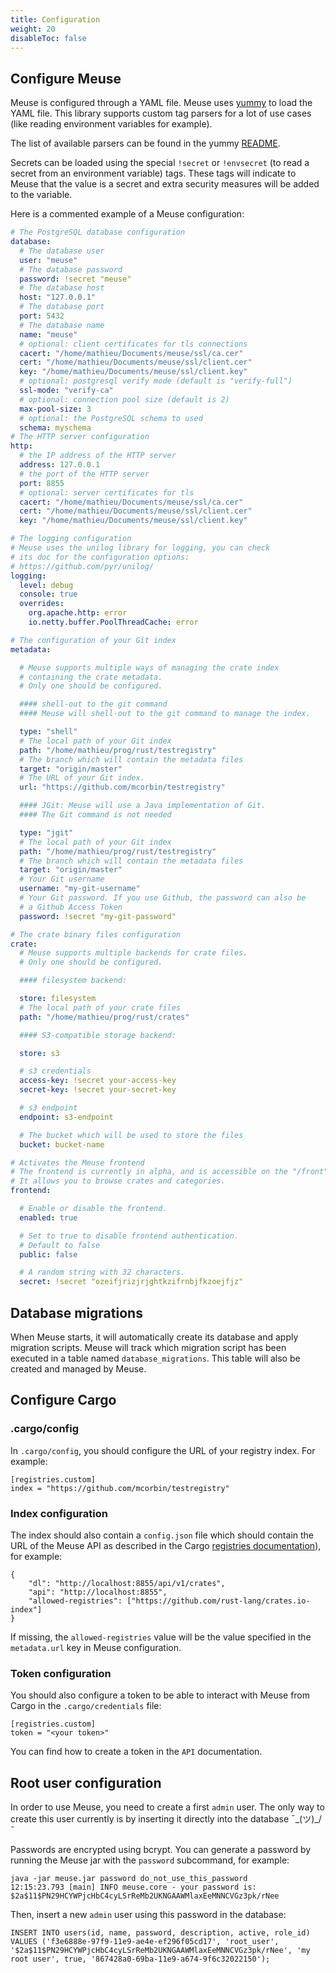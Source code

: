 ```yaml
---
title: Configuration
weight: 20
disableToc: false
---
```


## Configure Meuse

Meuse is configured through a YAML file. Meuse uses [yummy](https://github.com/exoscale/yummy) to load the YAML file. This library supports custom tag parsers for a lot of use cases (like reading environment variables for example).

The list of available parsers can be found in the yummy [README](https://github.com/exoscale/yummy#additional-yaml-tags).

Secrets can be loaded using the special `!secret` or `!envsecret` (to read a secret from an environment variable) tags. These tags will indicate to Meuse that the value is a secret and extra security measures will be added to the variable.

Here is a commented example of a Meuse configuration:

```yaml
# The PostgreSQL database configuration
database:
  # The database user
  user: "meuse"
  # The database password
  password: !secret "meuse"
  # The database host
  host: "127.0.0.1"
  # The database port
  port: 5432
  # The database name
  name: "meuse"
  # optional: client certificates for tls connections
  cacert: "/home/mathieu/Documents/meuse/ssl/ca.cer"
  cert: "/home/mathieu/Documents/meuse/ssl/client.cer"
  key: "/home/mathieu/Documents/meuse/ssl/client.key"
  # optional: postgresql verify mode (default is "verify-full")
  ssl-mode: "verify-ca"
  # optional: connection pool size (default is 2)
  max-pool-size: 3
  # optional: the PostgreSQL schema to used
  schema: myschema
# The HTTP server configuration
http:
  # the IP address of the HTTP server
  address: 127.0.0.1
  # the port of the HTTP server
  port: 8855
  # optional: server certificates for tls
  cacert: "/home/mathieu/Documents/meuse/ssl/ca.cer"
  cert: "/home/mathieu/Documents/meuse/ssl/client.cer"
  key: "/home/mathieu/Documents/meuse/ssl/client.key"

# The logging configuration
# Meuse uses the unilog library for logging, you can check
# its doc for the configuration options:
# https://github.com/pyr/unilog/
logging:
  level: debug
  console: true
  overrides:
    org.apache.http: error
    io.netty.buffer.PoolThreadCache: error

# The configuration of your Git index
metadata:

  # Meuse supports multiple ways of managing the crate index
  # containing the crate metadata.
  # Only one should be configured.

  #### shell-out to the git command
  #### Meuse will shell-out to the git command to manage the index.

  type: "shell"
  # The local path of your Git index
  path: "/home/mathieu/prog/rust/testregistry"
  # The branch which will contain the metadata files
  target: "origin/master"
  # The URL of your Git index.
  url: "https://github.com/mcorbin/testregistry"

  #### JGit: Meuse will use a Java implementation of Git.
  #### The Git command is not needed

  type: "jgit"
  # The local path of your Git index
  path: "/home/mathieu/prog/rust/testregistry"
  # The branch which will contain the metadata files
  target: "origin/master"
  # Your Git username
  username: "my-git-username"
  # Your Git password. If you use Github, the password can also be
  # a Github Access Token
  password: !secret "my-git-password"

# The crate binary files configuration
crate:
  # Meuse supports multiple backends for crate files.
  # Only one should be configured.

  #### filesystem backend:

  store: filesystem
  # The local path of your crate files
  path: "/home/mathieu/prog/rust/crates"

  #### S3-compatible storage backend:

  store: s3

  # s3 credentials
  access-key: !secret your-access-key
  secret-key: !secret your-secret-key

  # s3 endpoint
  endpoint: s3-endpoint

  # The bucket which will be used to store the files
  bucket: bucket-name

# Activates the Meuse frontend
# The frontend is currently in alpha, and is accessible on the "/front" URL.
# It allows you to browse crates and categories.
frontend:

  # Enable or disable the frontend.
  enabled: true

  # Set to true to disable frontend authentication.
  # Default to false
  public: false

  # A random string with 32 characters.
  secret: !secret "ozeifjrizjrjghtkzifrnbjfkzoejfjz"
```

## Database migrations

When Meuse starts, it will automatically create its database and apply migration scripts. Meuse will track which migration script has been executed in a table named `database_migrations`. This table will also be created and managed by Meuse.

## Configure Cargo

### .cargo/config

In `.cargo/config`, you should configure the URL of your registry index. For example:

```
[registries.custom]
index = "https://github.com/mcorbin/testregistry"
```

### Index configuration

The index should also contain a `config.json` file which should contain the URL of the Meuse API as described in the Cargo [registries documentation](https://doc.rust-lang.org/nightly/cargo/reference/registries.html)), for example:

```
{
    "dl": "http://localhost:8855/api/v1/crates",
    "api": "http://localhost:8855",
    "allowed-registries": ["https://github.com/rust-lang/crates.io-index"]
}
```
If missing, the `allowed-registries` value will be the value specified in the `metadata.url` key in Meuse configuration.

### Token configuration

You should also configure a token to be able to interact with Meuse from Cargo in the `.cargo/credentials` file:

```
[registries.custom]
token = "<your token>"
```

You can find how to create a token in the `API` documentation.

## Root user configuration

In order to use Meuse, you need to create a first `admin` user. The only way to create this user currently is by inserting it directly into the database ¯\_(ツ)_/¯

Passwords are encrypted using bcrypt. You can generate a password by running the Meuse jar with the `password` subcommand, for example:

```
java -jar meuse.jar password do_not_use_this_password
12:15:23.793 [main] INFO meuse.core - your password is: $2a$11$PN29HCYWPjcHbC4cyLSrReMb2UKNGAAWMlaxEeMNNCVGz3pk/rNee
```

Then, insert a new `admin` user using this password in the database:

```
INSERT INTO users(id, name, password, description, active, role_id)
VALUES ('f3e6888e-97f9-11e9-ae4e-ef296f05cd17', 'root_user', '$2a$11$PN29HCYWPjcHbC4cyLSrReMb2UKNGAAWMlaxEeMNNCVGz3pk/rNee', 'my root user', true, '867428a0-69ba-11e9-a674-9f6c32022150');
```
